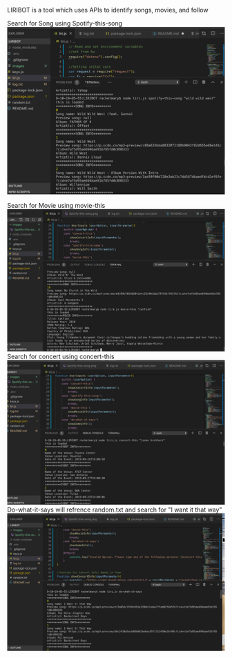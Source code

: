 LIRIBOT is a tool which uses APIs to identify songs, movies, and follow

Search for Song using Spotify-this-song
![](images/Spotify-this-song.png)

Search for Movie using movie-this
![](images/movie-this.png)
Search for concert using concert-this
![](images/concert-this.png)
Do-what-it-says will refrence random.txt and search for "I want it that way"
![](images/do-what-it-says.png)